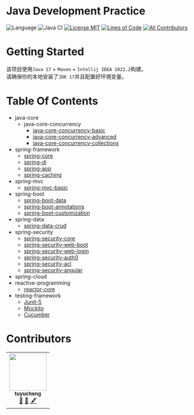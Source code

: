<!-- the line below needs to be an empty line C: (its because kramdown isnt
     that smart and dearly wants an empty line before a heading to be able to
     display it as such, e.g. website) -->

# Java Development Practice

![Language](https://img.shields.io/badge/language-java-brightgreen)
![Java CI](https://github.com/iluwatar/java-design-patterns/workflows/Java%20CI/badge.svg)
[![License MIT](https://img.shields.io/badge/license-MIT-blue.svg)](https://raw.githubusercontent.com/tu-yucheng/java-development-practice/master/LICENSE.md)
[![Lines of Code](https://sonarcloud.io/api/project_badges/measure?project=tu-yucheng_java-development-guide&metric=ncloc)](https://sonarcloud.io/project/overview?id=tu-yucheng_java-development-guide)
[![All Contributors](https://img.shields.io/badge/all_contributors-1-orange.svg?style=flat-square)](#contributors)

# Getting Started

该项目使用`Java 17` + `Maven` + `Intellij IDEA 2022.2`构建。  
请确保你的本地安装了`JDK 17`并且配置好环境变量。

# Table Of Contents

* java-core
    - java-core-concurrency
        + [java-core-concurrency-basic](java-core-modules/java-concurrency-simple/README.md)
        + [java-core-concurrency-advanced](java-core-modules/java-concurrency-advanced-1/README.md)
        + [java-core-concurrency-collections](java-core-modules/java-concurrency-collections-1/README.md)
* spring-framework
    - [spring-core](spring-framework/spring-core-1/README.md)
    - [spring-di](spring-framework/spring-di-1/README.md)
    - [spring-aop](spring-framework/spring-aop-1/README.md)
    - [spring-caching](spring-framework/spring-caching-1/README.md)
* spring-mvc
    - [spring-mvc-basic](spring-web-modules/spring-mvc-basics-1/README.md)
* spring-boot
    - [spring-boot-data](spring-boot-modules/spring-boot-data-1/README.md)
    - [spring-boot-annotations](spring-boot-modules/spring-boot-annotations-1/README.md)
    - [spring-boot-customization](spring-boot-modules/spring-boot-basic-customization-1/README.md)
* spring-data
    - [spring-data-crud](spring-data-modules/spring-data-jpa-crud-1/README.md)
* spring-security
    + [spring-security-core](spring-security-modules/spring-security-core-1/README.md)
    + [spring-security-web-boot](spring-security-modules/spring-security-web-boot-1/README.md)
    + [spring-security-web-login](spring-security-modules/spring-security-web-login-1/README.md)
    + [spring-security-auth0](spring-security-modules/spring-security-auth0/README.md)
    + [spring-security-acl](spring-security-modules/spring-security-acl/README.md)
    + [spring-security-angular](spring-security-modules/spring-security-web-angular/README.md)
* spring-cloud
* reactive-programming
    + [reactor-core](spring-reactive-modules/reactive-reactor-core/README.md)
* testing-framework
    + [Junit-5](testing-modules/testing-junit-5/README.md)
    + [Mockito](testing-modules/testing-mockito/README.md)
    + [Cucumber](testing-modules/testing-cucumber-1/README.md)

# Contributors

<!-- ALL-CONTRIBUTORS-LIST:START - Do not remove or modify this section -->
<!-- prettier-ignore-start -->
<!-- markdownlint-disable -->
<table>
  <tr>
    <td align="center"><a href="https://github.com/tu-yucheng"><img src="https://avatars0.githubusercontent.com/u/4526195?v=4?s=100" width="100px;" alt=""/><br /><sub><b>tuyucheng</b></sub></a><br /><a href="#projectManagement-tuyucheng" title="Project Management">📆</a> <a href="#maintenance-tuyucheng" title="Maintenance">🚧</a> <a href="#content-tuyucheng" title="Content">🖋</a></td>
  </tr>
</table>